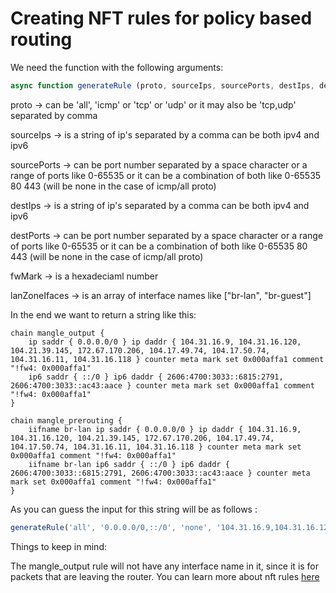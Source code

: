 # Creating NFT rules for policy based routing

We need the function with the following arguments:

```js
async function generateRule (proto, sourceIps, sourcePorts, destIps, destPorts, fwMark, lanZoneIfaces)
```

proto -> can be 'all', 'icmp' or 'tcp' or 'udp' or it may also be 'tcp,udp' separated by comma

sourceIps -> is a string of ip's separated by a comma can be both ipv4 and ipv6

sourcePorts -> can be port number separated by a space character or a range of ports like 0-65535 or it can be a combination of both like 0-65535 80 443 (will be none in the case of icmp/all proto)

destIps -> is a string of ip's separated by a comma can be both ipv4 and ipv6

destPorts -> can be port number separated by a space character or a range of ports like 0-65535 or it can be a combination of both like 0-65535 80 443 (will be none in the case of icmp/all proto)

fwMark -> is a hexadeciaml number

lanZoneIfaces -> is an array of interface names like ["br-lan", "br-guest"]

In the end we want to return a string like this:

```
chain mangle_output {
	ip saddr { 0.0.0.0/0 } ip daddr { 104.31.16.9, 104.31.16.120, 104.21.39.145, 172.67.170.206, 104.17.49.74, 104.17.50.74, 104.31.16.11, 104.31.16.118 } counter meta mark set 0x000affa1 comment "!fw4: 0x000affa1"
	ip6 saddr { ::/0 } ip6 daddr { 2606:4700:3033::6815:2791, 2606:4700:3033::ac43:aace } counter meta mark set 0x000affa1 comment "!fw4: 0x000affa1"
}

chain mangle_prerouting {
	iifname br-lan ip saddr { 0.0.0.0/0 } ip daddr { 104.31.16.9, 104.31.16.120, 104.21.39.145, 172.67.170.206, 104.17.49.74, 104.17.50.74, 104.31.16.11, 104.31.16.118 } counter meta mark set 0x000affa1 comment "!fw4: 0x000affa1"
	iifname br-lan ip6 saddr { ::/0 } ip6 daddr { 2606:4700:3033::6815:2791, 2606:4700:3033::ac43:aace } counter meta mark set 0x000affa1 comment "!fw4: 0x000affa1"
}
```

As you can guess the input for this string will be as follows :

```js
generateRule('all', '0.0.0.0/0,::/0', 'none', '104.31.16.9,104.31.16.120,104.21.39.145,172.67.170.206,104.17.49.74,104.17.50.74,104.31.16.11,104.31.16.118,2606:4700:3033::6815:2791, 2606:4700:3033::ac43:aace', 'none', '0x000affa1', ['br-lan'])
```

Things to keep in mind: 

The mangle_output rule will not have any interface name in it, since it is for packets that are leaving the router. You can learn more about nft rules [here](https://wiki.nftables.org/wiki-nftables/index.php/Quick_reference-nftables_in_10_minutes#Ruleset_structure)
